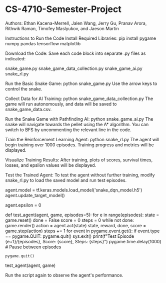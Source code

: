 ﻿# CS-4710-Semester-Project

Authors: Ethan Kacena-Merrell, Jalen Wang, Jerry Gu, Pranav Arora, Rithwik Raman, Timofey Maslyukov, and Jaeson Martin


Instructions to Run the Code
Install Required Libraries:
pip install pygame numpy pandas tensorflow matplotlib

Download the Code:
Save each code block into separate .py files as indicated:

snake_game.py
snake_game_data_collection.py
snake_game_ai.py
snake_rl.py

Run the Basic Snake Game:
python snake_game.py
Use the arrow keys to control the snake.

Collect Data for AI Training:
python snake_game_data_collection.py
The game will run autonomously, and data will be saved to snake_game_data.csv.

Run the Snake Game with Pathfinding AI:
python snake_game_ai.py
The snake will navigate towards the pellet using the A* algorithm. You can switch to BFS by uncommenting the relevant line in the code.

Train the Reinforcement Learning Agent:
python snake_rl.py
The agent will begin training over 1000 episodes. Training progress and metrics will be displayed.

Visualize Training Results:
After training, plots of scores, survival times, losses, and epsilon values will be displayed.

Test the Trained Agent:
To test the agent without further training, modify snake_rl.py to load the saved model and run test episodes.

agent.model = tf.keras.models.load_model('snake_dqn_model.h5')
agent.update_target_model()


agent.epsilon = 0

def test_agent(agent, game, episodes=5):
    for e in range(episodes):
        state = game.reset()
        done = False
        score = 0
        steps = 0
        while not done:
            game.render()
            action = agent.act(state)
            state, reward, done, score = game.step(action)
            steps += 1
            for event in pygame.event.get():
                if event.type == pygame.QUIT:
                    pygame.quit()
                    sys.exit()
        print(f"Test Episode {e+1}/{episodes}, Score: {score}, Steps: {steps}")
        pygame.time.delay(1000)  # Pause between episodes

    pygame.quit()

test_agent(agent, game)


Run the script again to observe the agent's performance.

